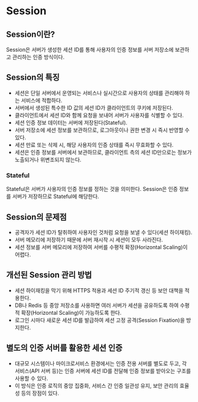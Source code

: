 # Session

## Session이란?

Session은 서버가 생성한 세션 ID를 통해 사용자의 인증 정보를 서버 저장소에 보관하고 관리하는 인증 방식이다.

## Session의 특징

* 세션은 단일 서버에서 운영되는 서비스나 실시간으로 사용자의 상태를 관리해야 하는 서비스에 적합하다.
* 서버에서 생성된 특수한 ID 값의 세션 ID가 클라이언트의 쿠키에 저장된다.
* 클라이언트에서 세션 ID와 함께 요청을 보내어 서버가 사용자를 식별할 수 있다.
* 세션 인증 정보 데이터는 서버에 저장된다(Stateful).
* 서버 저장소에 세션 정보를 보관하므로, 로그아웃이나 권한 변경 시 즉시 반영할 수 있다.
* 세션 만료 또는 삭제 시, 해당 사용자의 인증 상태를 즉시 무효화할 수 있다.
* 세션은 인증 정보를 서버에서 보관하므로, 클라이언트 측의 세션 ID만으로는 정보가 노출되거나 위변조되지 않는다.

### Stateful

Stateful은 서버가 사용자의 인증 정보를 정하는 것을 의미한다.
Session은 인증 정보를 서버가 저장하므로 Stateful에 해당한다.

## Session의 문제점

* 공격자가 세션 ID가 탈취하여 사용자인 것처럼 요청을 보낼 수 있다(세션 하이재킹).
* 서버 메모리에 저장하기 때문에 서버 재시작 시 세션이 모두 사라진다.
* 세션 정보를 서버 메모리에 저장하여 서버를 수평적 확장(Horizontal Scaling)이 어렵다.

## 개선된 Session 관리 방법

* 세션 하이재킹을 막기 위해 HTTPS 적용과 세션 ID 주기적 갱신 등 보안 대책을 적용한다.
* DB나 Redis 등 중앙 저장소를 사용하면 여러 서버가 세션을 공유하도록 하여 수평적 확장(Horizontal Scaling)이 가능하도록 한다.
* 로그인 시마다 새로운 세션 ID를 발급하여 세션 고정 공격(Session Fixation)을 방지한다.

## 별도의 인증 서버를 활용한 세션 인증

* 대규모 시스템이나 마이크로서비스 환경에서는 인증 전용 서버를 별도로 두고, 각 서비스(API 서버 등)는 인증 서버에 세션 ID를 전달해 인증 정보를 받아오는 구조를 사용할 수 있다.
* 이 방식은 인증 로직의 중앙 집중화, 서비스 간 인증 일관성 유지, 보안 관리의 효율성 등의 장점이 있다.
